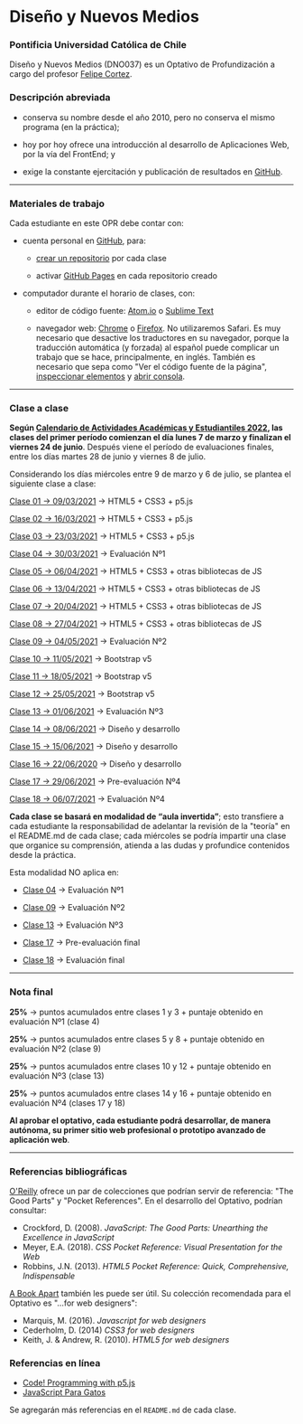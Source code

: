 # Diseño y Nuevos Medios

### Pontificia Universidad Católica de Chile

Diseño y Nuevos Medios (DNO037) es un Optativo de Profundización a cargo del profesor [Felipe Cortez](https://faco.cl/).

### Descripción abreviada

- conserva su nombre desde el año 2010, pero no conserva el mismo programa (en la práctica);

- hoy por hoy ofrece una introducción al desarrollo de Aplicaciones Web, por la vía del FrontEnd; y

- exige la constante ejercitación y publicación de resultados en [GitHub](https://github.com/).

- - - - - - - - - -

### Materiales de trabajo

Cada estudiante en este OPR debe contar con:

- cuenta personal en [GitHub](https://github.com/join), para:

  - [crear un repositorio](https://docs.github.com/es/get-started/quickstart/create-a-repo) por cada clase

  - activar [GitHub Pages](https://docs.github.com/es/pages/getting-started-with-github-pages/creating-a-github-pages-site) en cada repositorio creado

- computador durante el horario de clases, con:

  - editor de código fuente: [Atom.io](https://atom.io/) o [Sublime Text](https://www.sublimetext.com/)

  - navegador web: [Chrome](https://www.google.com/intl/es-419/chrome/) o [Firefox](https://www.mozilla.org/es-CL/firefox/new/). No utilizaremos Safari. Es muy necesario que desactive los traductores en su navegador, porque la traducción automática (y forzada) al español puede complicar un trabajo que se hace, principalmente, en inglés. También es necesario que sepa como "Ver el código fuente de la página", [inspeccionar elementos](https://support.hostinger.es/es/articles/2333029-como-inspeccionar-los-elementos-del-sitio-web) y [abrir consola](https://transferwise.com/es/help/articles/2954851/como-abrir-la-consola-de-tu-navegador).


- - - - - - - - -

### Clase a clase

**Según [Calendario de Actividades Académicas y Estudiantiles 2022](https://admisionyregistros.uc.cl/noticias-alumnos/1711-calendario-academico-5), las clases del primer período comienzan el día lunes 7 de marzo y finalizan el viernes 24 de junio**. Después viene el período de evaluaciones finales, entre los días martes 28 de junio y viernes 8 de julio. 

Considerando los días miércoles entre 9 de marzo y 6 de julio, se plantea el siguiente clase a clase:


[Clase 01 → 09/03/2021](https://github.com/profesorfaco/dno037-2022/tree/main/clase-01) → HTML5 + CSS3 + p5.js

[Clase 02 → 16/03/2021](https://github.com/profesorfaco/dno037-2022/tree/main/clase-02) → HTML5 + CSS3 + p5.js

[Clase 03 → 23/03/2021](https://github.com/profesorfaco/dno037-2022/tree/main/clase-03) → HTML5 + CSS3 + p5.js

[Clase 04 → 30/03/2021](https://github.com/profesorfaco/dno037-2022/tree/main/clase-04) → Evaluación Nº1

[Clase 05 → 06/04/2021](https://github.com/profesorfaco/dno037-2022/tree/main/clase-05) → HTML5 + CSS3 + otras bibliotecas de JS

[Clase 06 → 13/04/2021](https://github.com/profesorfaco/dno037-2022/tree/main/clase-06) → HTML5 + CSS3 + otras bibliotecas de JS

[Clase 07 → 20/04/2021](https://github.com/profesorfaco/dno037-2022/tree/main/clase-07) → HTML5 + CSS3 + otras bibliotecas de JS

[Clase 08 → 27/04/2021](https://github.com/profesorfaco/dno037-2022/tree/main/clase-08) → HTML5 + CSS3 + otras bibliotecas de JS

[Clase 09 → 04/05/2021](https://github.com/profesorfaco/dno037-2022/tree/main/clase-09) → Evaluación Nº2

[Clase 10 → 11/05/2021](https://github.com/profesorfaco/dno037-2022/tree/main/clase-10) → Bootstrap v5

[Clase 11 → 18/05/2021](https://github.com/profesorfaco/dno037-2022/tree/main/clase-11) → Bootstrap v5

[Clase 12 → 25/05/2021](https://github.com/profesorfaco/dno037-2022/tree/main/clase-12) → Bootstrap v5

[Clase 13 → 01/06/2021](https://github.com/profesorfaco/dno037-2022/tree/main/clase-13) → Evaluación Nº3

[Clase 14 → 08/06/2021](https://github.com/profesorfaco/dno037-2022/tree/main/clase-14) → Diseño y desarrollo

[Clase 15 → 15/06/2021](https://github.com/profesorfaco/dno037-2022/tree/main/clase-15) → Diseño y desarrollo

[Clase 16 → 22/06/2020](https://github.com/profesorfaco/dno037-2022/tree/main/clase-16) → Diseño y desarrollo

[Clase 17 → 29/06/2021](https://github.com/profesorfaco/dno037-2022/tree/main/clase-17) → Pre-evaluación Nº4

[Clase 18 → 06/07/2021](https://github.com/profesorfaco/dno037-2022/tree/main/clase-18) → Evaluación Nº4

**Cada clase se basará en modalidad de “aula invertida”**; esto transfiere a cada estudiante la responsabilidad de adelantar la revisión de la "teoría" en el README.md de cada clase; cada miércoles se podría impartir una clase que organice su comprensión, atienda a las dudas y profundice contenidos desde la práctica.

Esta modalidad NO aplica en:

- [Clase 04](https://github.com/profesorfaco/dno037-2022/tree/main/clase-04) → Evaluación Nº1

- [Clase 09](https://github.com/profesorfaco/dno037-2022/tree/main/clase-09) → Evaluación Nº2

- [Clase 13](https://github.com/profesorfaco/dno037-2022/tree/main/clase-13) → Evaluación Nº3

- [Clase 17](https://github.com/profesorfaco/dno037-2022/tree/main/clase-17) → Pre-evaluación final

- [Clase 18](https://github.com/profesorfaco/dno037-2022/tree/main/clase-18) → Evaluación final

- - - - - - - -

### Nota final

**25%** → puntos acumulados entre clases 1 y 3 + puntaje obtenido en evaluación Nº1 (clase 4)

**25%** → puntos acumulados entre clases 5 y 8 + puntaje obtenido en evaluación Nº2 (clase 9)

**25%** → puntos acumulados entre clases 10 y 12 + puntaje obtenido en evaluación Nº3 (clase 13)

**25%** → puntos acumulados entre clases 14 y 16 + puntaje obtenido en evaluación Nº4 (clases 17 y 18)

**Al aprobar el optativo, cada estudiante podrá desarrollar, de manera autónoma, su primer sitio web profesional o prototipo avanzado de aplicación web**.

- - - - - - - 

### Referencias bibliográficas

[O'Reilly](http://shop.oreilly.com/) ofrece un par de colecciones que podrían servir de referencia: "The Good Parts" y "Pocket References". En el desarrollo del Optativo, podrían consultar: 

- Crockford, D. (2008). *JavaScript: The Good Parts: Unearthing the Excellence in JavaScript*
- Meyer, E.A. (2018). *CSS Pocket Reference: Visual Presentation for the Web*
- Robbins, J.N. (2013). *HTML5 Pocket Reference: Quick, Comprehensive, Indispensable*

[A Book Apart](https://abookapart.com/) también les puede ser útil. Su colección recomendada para el Optativo es "…for web designers":

- Marquis, M. (2016). *Javascript for web designers*
- Cederholm, D. (2014) *CSS3 for web designers*
- Keith, J. & Andrew, R. (2010). *HTML5 for web designers*

### Referencias en línea

- [Code! Programming with p5.js](https://youtube.com/playlist?list=PLRqwX-V7Uu6Zy51Q-x9tMWIv9cueOFTFA)
- [JavaScript Para Gatos](https://jsparagatos.com/)

Se agregarán más referencias en el `README.md` de cada clase.
